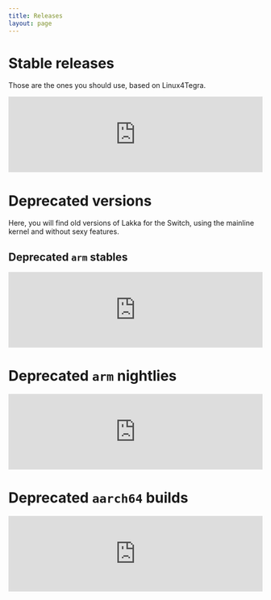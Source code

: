 ```yaml
---
title: Releases
layout: page
---
```


# Stable releases

Those are the ones you should use, based on Linux4Tegra.

<iframe src="https://ctcaer.com/lakka/l4t/" frameBorder="0" style="width: 100%;"></iframe>

# Deprecated versions

Here, you will find old versions of Lakka for the Switch, using the mainline kernel and without sexy features.

## Deprecated `arm` stables

<iframe src="https://ctcaer.com/lakka/stable/" frameBorder="0" style="width: 100%;"></iframe>

# Deprecated `arm` nightlies

<iframe src="https://ctcaer.com/lakka/nightly/" frameBorder="0" style="width: 100%;"></iframe>

# Deprecated `aarch64` builds

<iframe src="https://ctcaer.com/lakka/aarch64/" frameBorder="0" style="width: 100%;"></iframe>

